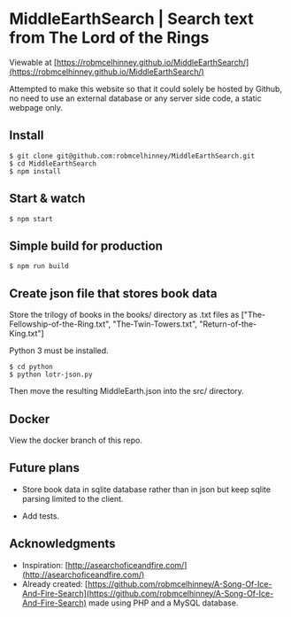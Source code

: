 # MiddleEarthSearch | Search text from The Lord of the Rings
Viewable at [https://robmcelhinney.github.io/MiddleEarthSearch/](https://robmcelhinney.github.io/MiddleEarthSearch/)

Attempted to make this website so that it could solely be hosted by Github, no need to use an external database or any server side code, a static webpage only.

## Install

    $ git clone git@github.com:robmcelhinney/MiddleEarthSearch.git
    $ cd MiddleEarthSearch
    $ npm install

## Start & watch

    $ npm start

## Simple build for production

    $ npm run build

## Create json file that stores book data
Store the trilogy of books in the books/ directory as .txt files as ["The-Fellowship-of-the-Ring.txt", "The-Twin-Towers.txt", "Return-of-the-King.txt"]

Python 3 must be installed.

    $ cd python
    $ python lotr-json.py

Then move the resulting MiddleEarth.json into the src/ directory.

## Docker
View the docker branch of this repo.

## Future plans
* Store book data in sqlite database rather than in json but keep sqlite parsing limited to the client.

* Add tests.


## Acknowledgments
* Inspiration: [http://asearchoficeandfire.com/](http://asearchoficeandfire.com/)
* Already created: [https://github.com/robmcelhinney/A-Song-Of-Ice-And-Fire-Search](https://github.com/robmcelhinney/A-Song-Of-Ice-And-Fire-Search) made using PHP and a MySQL database.
